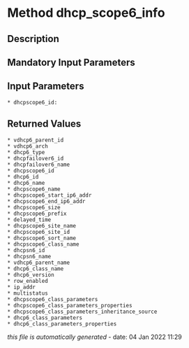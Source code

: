 # Method dhcp_scope6_info

## Description
	

## Mandatory Input Parameters

## Input Parameters
	* dhcpscope6_id:

## Returned Values
	* vdhcp6_parent_id
	* vdhcp6_arch
	* dhcp6_type
	* dhcpfailover6_id
	* dhcpfailover6_name
	* dhcpscope6_id
	* dhcp6_id
	* dhcp6_name
	* dhcpscope6_name
	* dhcpscope6_start_ip6_addr
	* dhcpscope6_end_ip6_addr
	* dhcpscope6_size
	* dhcpscope6_prefix
	* delayed_time
	* dhcpscope6_site_name
	* dhcpscope6_site_id
	* dhcpscope6_sort_name
	* dhcpscope6_class_name
	* dhcpsn6_id
	* dhcpsn6_name
	* vdhcp6_parent_name
	* dhcp6_class_name
	* dhcp6_version
	* row_enabled
	* ip_addr
	* multistatus
	* dhcpscope6_class_parameters
	* dhcpscope6_class_parameters_properties
	* dhcpscope6_class_parameters_inheritance_source
	* dhcp6_class_parameters
	* dhcp6_class_parameters_properties


*this file is automatically generated* - date: 04 Jan 2022 11:29